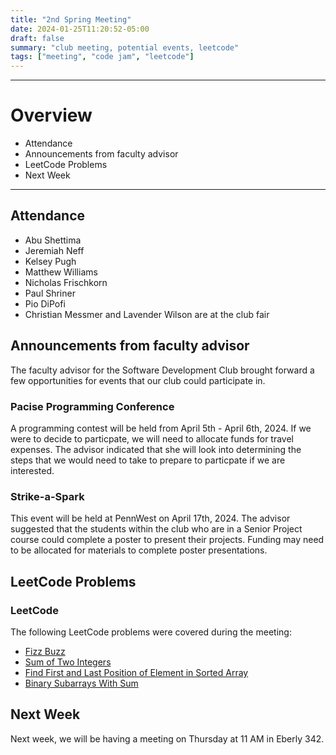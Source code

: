 ```yaml
---
title: "2nd Spring Meeting"
date: 2024-01-25T11:20:52-05:00
draft: false
summary: "club meeting, potential events, leetcode"
tags: ["meeting", "code jam", "leetcode"]
---
```


***

# Overview
- Attendance
- Announcements from faculty advisor
- LeetCode Problems
- Next Week

***

## Attendance
- Abu Shettima
- Jeremiah Neff
- Kelsey Pugh
- Matthew Williams
- Nicholas Frischkorn
- Paul Shriner
- Pio DiPofi
- Christian Messmer and Lavender Wilson are at the club fair

## Announcements from faculty advisor
The faculty advisor for the Software Development Club brought forward a few opportunities for events that our club could participate in.
### Pacise Programming Conference
A programming contest will be held from April 5th - April 6th, 2024. If we were to decide to particpate, we will need to allocate funds for travel expenses. The advisor indicated that she will look into determining the steps that we would need to take to prepare to particpate if we are interested.
### Strike-a-Spark
This event will be held at PennWest on April 17th, 2024. The advisor suggested that the students within the club who are in a Senior Project course could complete a poster to present their projects. Funding may need to be allocated for materials to complete poster presentations.

## LeetCode Problems
### LeetCode
The following LeetCode problems were covered during the meeting:
- [Fizz Buzz](https://leetcode.com/problems/fizz-buzz/description/)
- [Sum of Two Integers](https://leetcode.com/problems/sum-of-two-integers/description/)
- [Find First and Last Position of Element in Sorted Array](https://leetcode.com/problems/find-first-and-last-position-of-element-in-sorted-array/description/)
- [Binary Subarrays With Sum](https://leetcode.com/problems/binary-subarrays-with-sum/description/)

## Next Week
Next week, we will be having a meeting on Thursday at 11 AM in Eberly 342. 